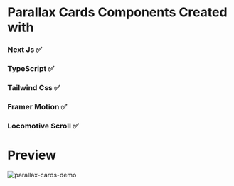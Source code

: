 # Parallax Cards Components Created with

### Next Js ✅

### TypeScript ✅

### Tailwind Css ✅

### Framer Motion ✅

### Locomotive Scroll ✅

# Preview

![parallax-cards-demo](https://github.com/devwithzain/parallax-components/assets/131141179/a24a1e31-573f-4938-b11f-5083167550d4)


